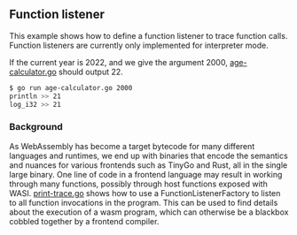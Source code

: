 ## Function listener

This example shows how to define a function listener to trace function calls. Function listeners are currently
only implemented for interpreter mode.

If the current year is 2022, and we give the argument 2000, [age-calculator.go](age-calculator.go) should output 22.
```bash
$ go run age-calculator.go 2000
println >> 21
log_i32 >> 21
```

### Background

As WebAssembly has become a target bytecode for many different languages and runtimes, we end up with binaries
that encode the semantics and nuances for various frontends such as TinyGo and Rust, all in the single large
binary. One line of code in a frontend language may result in working through many functions, possibly through
host functions exposed with WASI. [print-trace.go](print-trace.go) shows how to use a FunctionListenerFactory to
listen to all function invocations in the program. This can be used to find details about the execution of a
wasm program, which can otherwise be a blackbox cobbled together by a frontend compiler.
